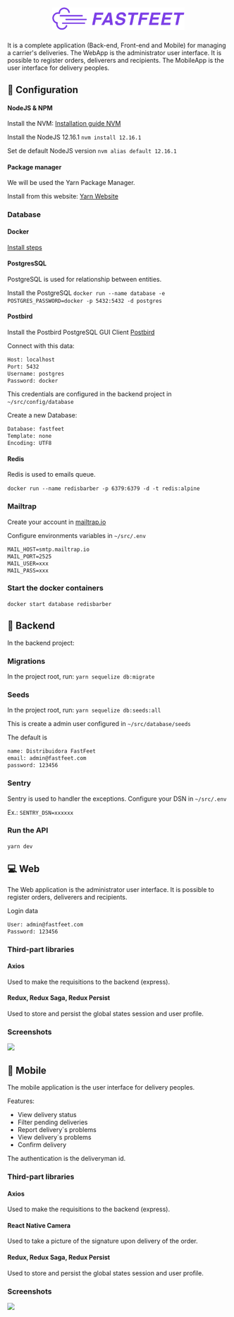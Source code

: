 <h1 align="center">
  <img alt="Fastfeet" title="Fastfeet" src=".github/logo.png" width="300px" />
</h1>

It is a complete application (Back-end, Front-end and Mobile) for managing a carrier's deliveries.
The WebApp is the administrator user interface. It is possible to register orders, deliverers and recipients.
The MobileApp is the user interface for delivery peoples.

## :wrench: Configuration

#### NodeJS & NPM
Install the NVM:
[Installation guide NVM](https://github.com/nvm-sh/nvm/)

Install the NodeJS 12.16.1
`nvm install 12.16.1`

Set de default NodeJS version
`nvm alias default 12.16.1`

#### Package manager
We will be used the Yarn Package Manager.

Install from this website:
[Yarn Website](http://legacy.yarnpkg.com/)

### Database

#### Docker
[Install steps](https://docs.docker.com/install/)

#### PostgresSQL
PostgreSQL is used for relationship between entities.

Install the PostgreSQL
`docker run --name database -e POSTGRES_PASSWORD=docker -p 5432:5432 -d postgres`

#### Postbird
Install the Postbird PostgreSQL GUI Client
[Postbird](https://www.electronjs.org/apps/postbird)

Connect with this data:
```
Host: localhost
Port: 5432
Username: postgres
Password: docker
```

This credentials are configured in the backend project in `~/src/config/database`

Create a new Database:
```
Database: fastfeet
Template: none
Encoding: UTF8
```

#### Redis
Redis is used to emails queue.

`docker run --name redisbarber -p 6379:6379 -d -t redis:alpine` 

### Mailtrap
Create your account in [mailtrap.io](https://mailtrap.io/)

Configure environments variables in `~/src/.env`

```
MAIL_HOST=smtp.mailtrap.io
MAIL_PORT=2525
MAIL_USER=xxx
MAIL_PASS=xxx 
```

### Start the docker containers
`docker start database redisbarber`

## :page_facing_up: Backend

In the backend project:

### Migrations
In the project root, run:
`yarn sequelize db:migrate`

### Seeds
In the project root, run:
`yarn sequelize db:seeds:all`

This is create a admin user configured in `~/src/database/seeds`

The default is
```
name: Distribuidora FastFeet
email: admin@fastfeet.com
password: 123456
```

### Sentry
Sentry is used to handler the exceptions.
Configure your DSN in `~/src/.env`

Ex.:
`SENTRY_DSN=xxxxxx`

### Run the API
`yarn dev`


## :computer: Web
The Web application is the administrator user interface.
It is possible to register orders, deliverers and recipients.

Login data
```
User: admin@fastfeet.com
Password: 123456
```

### Third-part libraries
#### Axios
Used to make the requisitions to the backend (express).

#### Redux, Redux Saga, Redux Persist
Used to store and persist the global states session and user profile.

### Screenshots
![](.github/web.gif)

## :iphone: Mobile
The mobile application is the user interface for delivery peoples.

Features:

- View delivery status
- Filter pending deliveries
- Report delivery`s problems
- View delivery`s problems
- Confirm delivery

The authentication is the deliveryman id.

### Third-part libraries
#### Axios
Used to make the requisitions to the backend (express).

#### React Native Camera
Used to take a picture of the signature upon delivery of the order.

#### Redux, Redux Saga, Redux Persist
Used to store and persist the global states session and user profile.

### Screenshots
![](.github/mobile.gif)